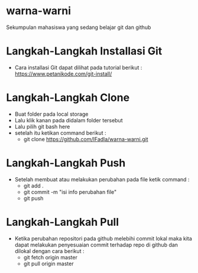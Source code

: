 # warna-warni
Sekumpulan mahasiswa yang sedang belajar git dan github

# Langkah-Langkah Installasi Git
  - Cara installasi Git dapat dilihat pada tutorial berikut :
    https://www.petanikode.com/git-install/

# Langkah-Langkah Clone
  - Buat folder pada local storage
  - Lalu klik kanan pada didalam folder tersebut 
  - Lalu pilih git bash here
  - setelah itu ketikan command berikut :
      - git clone https://github.com/IFadla/warna-warni.git
    
# Langkah-Langkah Push
  - Setelah membuat atau melakukan perubahan pada file
    ketik command :
      - git add .
      - git commit -m "isi info perubahan file"
      - git push

# Langkah-Langkah Pull
  - Ketika perubahan repositori pada github melebihi commit lokal
    maka kita dapat melakukan penyesuaian commit terhadap repo di github
    dan dilokal dengan cara berikut :
      - git fetch origin master
      - git pull origin master
